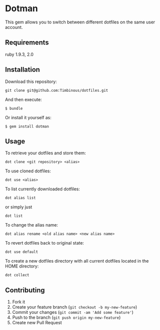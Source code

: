 # Dotman

This gem allows you to switch between different dotfiles on the same user account.

## Requirements

ruby 1.9.3, 2.0

## Installation

Download this repository:

    git clone git@github.com:Timbinous/dotfiles.git

And then execute:

    $ bundle

Or install it yourself as:

    $ gem install dotman

## Usage

To retrieve your dotfiles and store them:

    dot clone <git repository> <alias>

To use cloned dotfiles:

    dot use <alias> 

To list currently downloaded dotfiles:

    dot alias list

or simply just

    dot list 

To change the alias name:

    dot alias rename <old alias name> <new alias name> 

To revert dotfiles back to original state:

    dot use default 

To create a new dotfiles directory with all current dotfiles located in the HOME directory:

    dot collect

## Contributing

1. Fork it
2. Create your feature branch (`git checkout -b my-new-feature`)
3. Commit your changes (`git commit -am 'Add some feature'`)
4. Push to the branch (`git push origin my-new-feature`)
5. Create new Pull Request
